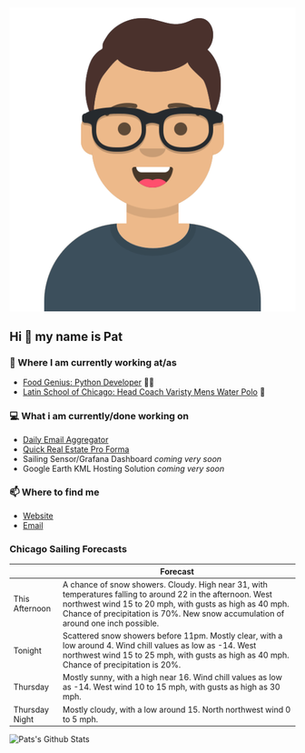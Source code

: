 [![Social banner for p-j-falconer](https://raw.githubusercontent.com/P-J-FALCONER/P-J-FALCONER/master/assets/avataaars.svg)](https://patfalconer.com/)
## Hi :wave: my name is Pat

### 💼 Where I am currently working at/as
- [Food Genius: Python Developer](https://getfoodgenius.com/) 🍔🐍
- [Latin School of Chicago: Head Coach Varisty Mens Water Polo](https://www.latinschool.org/) 🤽


### 💻 What i am currently/done working on
 - [Daily Email Aggregator](https://github.com/P-J-FALCONER/dott_daily_mail)
 - [Quick Real Estate Pro Forma](https://github.com/P-J-FALCONER/henry)
 - Sailing Sensor/Grafana Dashboard *coming very soon*
 - Google Earth KML Hosting Solution *coming very soon*

### 📫 Where to find me
 - [Website](https://patfalconer.com/)
 - [Email](mailto:patrick.j.falconer@gmail.com)


### Chicago Sailing Forecasts
|   | Forecast  |
|---|---|
| This Afternoon | A chance of snow showers. Cloudy. High near 31, with temperatures falling to around 22 in the afternoon. West northwest wind 15 to 20 mph, with gusts as high as 40 mph. Chance of precipitation is 70%. New snow accumulation of around one inch possible. |
| Tonight | Scattered snow showers before 11pm. Mostly clear, with a low around 4. Wind chill values as low as -14. West northwest wind 15 to 25 mph, with gusts as high as 40 mph. Chance of precipitation is 20%. |
| Thursday | Mostly sunny, with a high near 16. Wind chill values as low as -14. West wind 10 to 15 mph, with gusts as high as 30 mph. |
| Thursday Night | Mostly cloudy, with a low around 15. North northwest wind 0 to 5 mph. |

![Pats's Github Stats](https://github-readme-stats.vercel.app/api?username=p-j-falconer&show_icons=true&theme=radical)
